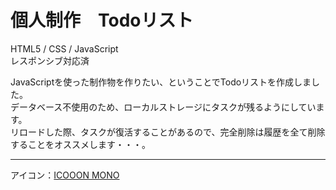 # 個人制作　Todoリスト
HTML5 / CSS / JavaScript<br>
レスポンシブ対応済

JavaScriptを使った制作物を作りたい、ということでTodoリストを作成しました。<br>
データベース不使用のため、ローカルストレージにタスクが残るようにしています。<br>
リロードした際、タスクが復活することがあるので、完全削除は履歴を全て削除することをオススメします・・・。

---

アイコン：[ICOOON MONO](https://icooon-mono.com/)
